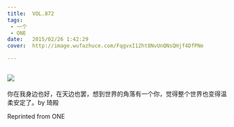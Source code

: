 ```yaml
---
title:	VOL.872
tags:
 - 一个
 - ONE
date:	2015/02/26 1:42:29
cover:	http://image.wufazhuce.com/FqgvxI12ht8NvUnQNsQHjf4DfPNe

---
```

![](http://image.wufazhuce.com/FqgvxI12ht8NvUnQNsQHjf4DfPNe)
---

你在我身边也好，在天边也罢，想到世界的角落有一个你，觉得整个世界也变得温柔安定了。by 琦殿
 
Reprinted from ONE
